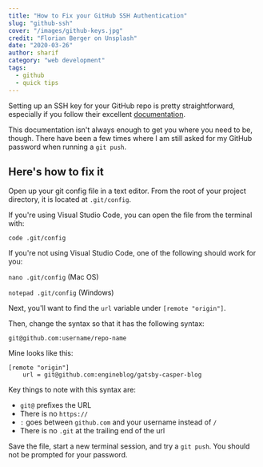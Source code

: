 ```yaml
---
title: "How to Fix your GitHub SSH Authentication"
slug: "github-ssh"
cover: "/images/github-keys.jpg"
credit: "Florian Berger on Unsplash"
date: "2020-03-26"
author: sharif
category: "web development"
tags:
  - github
  - quick tips
---
```


<span id='top'></span>

Setting up an SSH key for your GitHub repo is pretty straightforward, especially if you follow their excellent [documentation](https://help.github.com/en/github/authenticating-to-github/connecting-to-github-with-ssh).

This documentation isn't always enough to get you where you need to be, though. There have been a few times where I am still asked for my GitHub password when running a `git push`.

<!-- end -->

## Here's how to fix it

Open up your git config file in a text editor. From the root of your project directory, it is located at `.git/config`.

If you're using Visual Studio Code, you can open the file from the terminal with:

`code .git/config`

If you're not using Visual Studio Code, one of the following should work for you:

`nano .git/config` (Mac OS)

`notepad .git/config` (Windows)

Next, you'll want to find the `url` variable under `[remote "origin"]`.

Then, change the syntax so that it has the following syntax:

`git@github.com:username/repo-name`

Mine looks like this:

```
[remote "origin"]
	url = git@github.com:engineblog/gatsby-casper-blog
```

Key things to note with this syntax are:

- `git@` prefixes the URL
- There is no `https://`
- `:` goes between `github.com` and your username instead of `/`
- There is no `.git` at the trailing end of the url

Save the file, start a new terminal session, and try a `git push`. You should not be prompted for your password.
